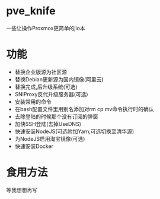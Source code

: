 # pve_knife
一些让操作Proxmox更简单的jio本

# 功能
* 替换企业版源为社区源  
* 替换Debian更新源为国内镜像(阿里云)  
* 替换完成,后升级系统(可选)  
* SNIProxy反代升级服务器(可选)  
* 安装常用的命令  
* 在bash配置文件里用别名添加对rm cp mv命令执行时的确认  
* 去除登陆的时候那个没有订阅的弹窗  
* 加快SSH登陆(去掉UseDNS) 
* 快速安装NodeJS(可选附加Yarn,可选切换至清华源) 
* 为NodeJS启用淘宝镜像(可选)
* 快速安装Docker

# 食用方法
等我想想再写
